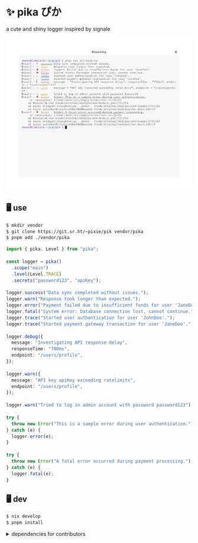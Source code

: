 # ✨ pik**a** ぴか

a cute and shiny logger inspired by signale

![screenshot](./scrot.png)

## 🖥️ use

```sh
$ mkdir vendor
$ git clone https://git.sr.ht/~pixie/pik vendor/pika
$ pnpm add ./vendor/pika
```

```ts
import { pika, Level } from "pika";

const logger = pika()
  .scope("main")
  .level(Level.TRACE)
  .secrets("password123", "apiKey");

logger.success("Data sync completed without issues.");
logger.warn("Response took longer than expected.");
logger.error("Payment failed due to insufficient funds for user 'JaneDoe'.");
logger.fatal("System error: Database connection lost, cannot continue.");
logger.trace("Started user authentication for user 'JohnDoe'.");
logger.trace("Started payment gateway transaction for user 'JaneDoe'.");

logger.debug({
  message: "Investigating API response delay",
  responseTime: "700ms",
  endpoint: "/users/profile",
});

logger.warn({
  message: "API key apiKey exceeding ratelimits",
  endpoint: "/users/profile",
});

logger.warn("Tried to log in admin account with password password123");

try {
  throw new Error("This is a sample error during user authentication.");
} catch (e) {
  logger.error(e);
}

try {
  throw new Error("A fatal error occurred during payment processing.");
} catch (e) {
  logger.fatal(e);
}
```

## 🖥️ dev

```sh
$ nix develop
$ pnpm install
```

<details>
  <summary>dependencies for contributors</summary>
  
  ```sh
  cargo install --locked koji
  corepack use pnpm
  ```

</details>
